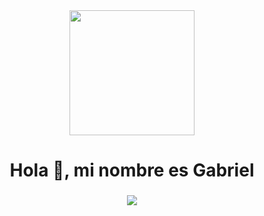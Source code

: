 <div id="header" align="center">
  
<img src="https://media.giphy.com/media/SWoSkN6DxTszqIKEqv/giphy.gif" width="200" />
<h1 align="center">Hola 👋, mi nombre es Gabriel</h1>
<h3 aling="center"></h3>
 
 <img src="https://github-readme-stats.vercel.app/api/top-langs/?username=HidoGG&bg_color=000000&text_color=FFFFFF&title_color=159E4A&langs_count=10&card_width=1000&layout=compact" />
</div>
